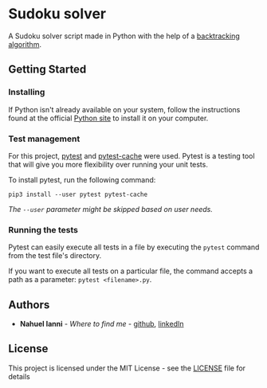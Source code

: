 # Sudoku solver
A Sudoku solver script made in Python with the help of a [backtracking algorithm](https://en.wikipedia.org/wiki/Sudoku_solving_algorithms#Backtracking).

## Getting Started
### Installing

If Python isn't already available on your system, follow the instructions found at the official [Python site](https://www.python.org/) to install it on your computer.

### Test management
For this project, [pytest](https://pypi.org/project/pytest/) and [pytest-cache](https://pypi.org/project/pytest-cache/) were used. 
Pytest is a testing tool that will give you more flexibility over running your unit tests.

To install pytest, run the following command:

```pip3 install --user pytest pytest-cache```

*The ``--user`` parameter might be skipped based on user needs.*

### Running the tests
Pytest can easily execute all tests in a file by executing the `pytest` command from the test file's directory.

If you want to execute all tests on a particular file, the command accepts a path as a parameter: `pytest <filename>.py`.

## Authors

* **Nahuel Ianni** - *Where to find me* - [github](https://github.com/nahuel-ianni), [linkedIn](https://www.linkedin.com/in/nahuelianni/)

## License

This project is licensed under the MIT License - see the [LICENSE](LICENSE) file for details

